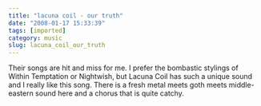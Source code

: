```yaml
---
title: "lacuna coil - our truth"
date: "2008-01-17 15:33:39"
tags: [imported]
category: music
slug: lacuna_coil_our_truth
---
```

	

Their songs are hit and miss for me.  I prefer the bombastic stylings of Within Temptation or Nightwish, but Lacuna Coil has such a unique sound and I really like this song.  There is a fresh metal meets goth meets middle-eastern sound here and a chorus that is quite catchy.

<object width="425" height="355"><param name="movie" value="http://www.youtube.com/v/nDaDtHMgVxM&rel=1"></param><param name="wmode" value="transparent"></param><embed src="http://www.youtube.com/v/nDaDtHMgVxM&rel=1" type="application/x-shockwave-flash" wmode="transparent" width="425" height="355"></embed></object>

